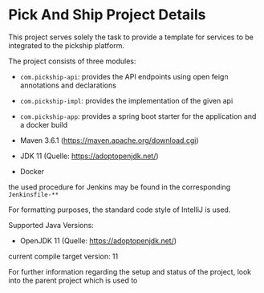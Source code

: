 # Pick And Ship Project Details

This project serves solely the task to provide a template for services to be integrated to the pickship platform.

The project consists of three modules:

* `com.pickship-api`: provides the API endpoints using open feign annotations and declarations
* `com.pickship-impl`: provides the implementation of the given api
* `com.pickship-app`: provides a spring boot starter for the application and a docker build

* Maven 3.6.1 (https://maven.apache.org/download.cgi)
* JDK 11 (Quelle: https://adoptopenjdk.net/)
* Docker


the used procedure for Jenkins may be found in the corresponding `Jenkinsfile-**`

For formatting purposes, the standard code style of IntelliJ is used.

Supported Java Versions:

* OpenJDK 11 (Quelle: https://adoptopenjdk.net/)

current compile target version: 11

For further information regarding the setup and status of the project, look into the parent project which is used to 
